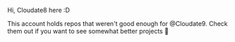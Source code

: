 Hi, Cloudate8 here :D

This account holds repos that weren't good enough for @Cloudate9. Check them out if you want to see somewhat better projects 🤷
